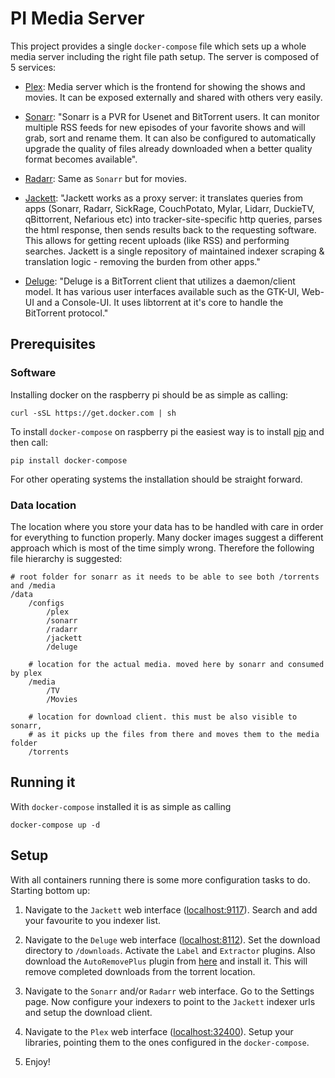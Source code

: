 # PI Media Server

This project provides a single `docker-compose` file which sets up a whole media server including the right file path setup. The server is composed of 5 services:

* [Plex](https://www.plex.tv/): Media server which is the frontend for showing the shows and movies. It can be exposed externally and shared with others very easily. 

* [Sonarr](https://github.com/Sonarr/Sonarr): "Sonarr is a PVR for Usenet and BitTorrent users. It can monitor multiple RSS feeds for new episodes of your favorite shows and will grab, sort and rename them. It can also be configured to automatically upgrade the quality of files already downloaded when a better quality format becomes available".

* [Radarr](https://github.com/Radarr/Radarr): Same as `Sonarr` but for movies.

* [Jackett](https://github.com/Jackett/Jackett): "Jackett works as a proxy server: it translates queries from apps (Sonarr, Radarr, SickRage, CouchPotato, Mylar, Lidarr, DuckieTV, qBittorrent, Nefarious etc) into tracker-site-specific http queries, parses the html response, then sends results back to the requesting software. This allows for getting recent uploads (like RSS) and performing searches. Jackett is a single repository of maintained indexer scraping & translation logic - removing the burden from other apps."

* [Deluge](https://github.com/deluge-torrent/deluge): "Deluge is a BitTorrent client that utilizes a daemon/client model. It has various user interfaces available such as the GTK-UI, Web-UI and a Console-UI. It uses libtorrent at it's core to handle the BitTorrent protocol."

## Prerequisites

### Software
Installing docker on the raspberry pi should be as simple as calling:
```
curl -sSL https://get.docker.com | sh
```

To install `docker-compose` on raspberry pi the easiest way is to install [pip](https://www.raspberrypi.org/documentation/linux/software/python.md) and then call:
```
pip install docker-compose
```

For other operating systems the installation should be straight forward.


### Data location
The location where you store your data has to be handled with care in order for everything to function properly. Many docker images suggest a different approach which is most of the time simply wrong. Therefore the following file hierarchy is suggested:

```
# root folder for sonarr as it needs to be able to see both /torrents and /media
/data
    /configs
        /plex
        /sonarr
        /radarr
        /jackett
        /deluge

    # location for the actual media. moved here by sonarr and consumed by plex
    /media
        /TV
        /Movies

    # location for download client. this must be also visible to sonarr, 
    # as it picks up the files from there and moves them to the media folder
    /torrents
```

## Running it
With `docker-compose` installed it is as simple as calling
```
docker-compose up -d
```

## Setup
With all containers running there is some more configuration tasks to do. Starting bottom up:

1. Navigate to the `Jackett` web interface ([localhost:9117](localhost:9117)). Search and add your favourite to you indexer list.

2. Navigate to the `Deluge` web interface ([localhost:8112](localhost:8112)). Set the download directory to `/downloads`. Activate the `Label` and `Extractor` plugins. Also download the `AutoRemovePlus` plugin from [here](https://github.com/omaralvarez/deluge-autoremoveplus) and install it. This will remove completed downloads from the torrent location.

3. Navigate to the `Sonarr` and/or `Radarr` web interface. Go to the Settings page. Now configure your indexers to point to the `Jackett` indexer urls and setup the download client.

4. Navigate to the `Plex` web interface ([localhost:32400](localhost:32400)). Setup your libraries, pointing them to the ones configured in the `docker-compose`.

5. Enjoy!
